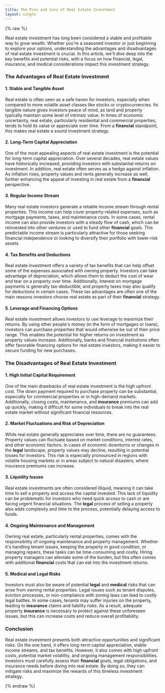 ```yaml
---
title: The Pros and Cons of Real Estate Investment
layout: single
---
```


{% raw %}

Real estate investment has long been considered a stable and profitable way to grow wealth. Whether you're a seasoned investor or just beginning to explore your options, understanding the advantages and disadvantages of real estate investment is crucial. In this article, we'll dive deep into the key benefits and potential risks, with a focus on how financial, legal, insurance, and medical considerations impact this investment strategy.

### The Advantages of Real Estate Investment

#### 1. **Stable and Tangible Asset**
Real estate is often seen as a safe haven for investors, especially when compared to more volatile asset classes like stocks or cryptocurrencies. Its tangible nature gives investors peace of mind, as land and property typically maintain some level of intrinsic value. In times of economic uncertainty, real estate, particularly residential and commercial properties, tends to hold its value or appreciate over time. From a **financial** standpoint, this makes real estate a sound investment strategy.

#### 2. **Long-Term Capital Appreciation**
One of the most appealing aspects of real estate investment is the potential for long-term capital appreciation. Over several decades, real estate values have historically increased, providing investors with substantial returns on investment. In addition, real estate often serves as a hedge against inflation. As inflation rises, property values and rents generally increase as well, further enhancing the appeal of investing in real estate from a **financial** perspective.

#### 3. **Regular Income Stream**
Many real estate investors generate a reliable income stream through rental properties. This income can help cover property-related expenses, such as mortgage payments, taxes, and maintenance costs. In some cases, rental income can also provide investors with a steady flow of cash, which can be reinvested into other ventures or used to fund other **financial** goals. This predictable income stream is particularly attractive for those seeking financial independence or looking to diversify their portfolio with lower-risk assets.

#### 4. **Tax Benefits and Deductions**
Real estate investment offers a variety of tax benefits that can help offset some of the expenses associated with owning property. Investors can take advantage of depreciation, which allows them to deduct the cost of wear and tear on a property over time. Additionally, interest on mortgage payments is generally tax-deductible, and property taxes may also qualify for deductions in certain cases. These tax advantages are often one of the main reasons investors choose real estate as part of their **financial** strategy.

#### 5. **Leverage and Financing Options**
Real estate investment allows investors to use leverage to maximize their returns. By using other people's money (in the form of mortgages or loans), investors can purchase properties that would otherwise be out of their price range. This enables the potential for higher returns on investment as property values increase. Additionally, banks and financial institutions often offer favorable financing options for real estate investors, making it easier to secure funding for new purchases.

### The Disadvantages of Real Estate Investment

#### 1. **High Initial Capital Requirement**
One of the main drawbacks of real estate investment is the high upfront cost. The down payment required to purchase property can be substantial, especially for commercial properties or in high-demand markets. Additionally, closing costs, maintenance, and **insurance** premiums can add up quickly, making it difficult for some individuals to break into the real estate market without significant financial resources.

#### 2. **Market Fluctuations and Risk of Depreciation**
While real estate generally appreciates over time, there are no guarantees. Property values can fluctuate based on market conditions, interest rates, and other economic factors. In cases of economic downturns or changes in the **legal** landscape, property values may decline, resulting in potential losses for investors. This risk is especially pronounced in regions with volatile housing markets or in areas subject to natural disasters, where insurance premiums can increase.

#### 3. **Liquidity Issues**
Real estate investments are often considered illiquid, meaning it can take time to sell a property and access the capital invested. This lack of liquidity can be problematic for investors who need quick access to cash or are facing urgent financial situations. The **legal** process of selling a property also adds complexity and time to the process, potentially delaying access to funds.

#### 4. **Ongoing Maintenance and Management**
Owning real estate, particularly rental properties, comes with the responsibility of ongoing maintenance and property management. Whether it's handling tenant issues, keeping the property in good condition, or managing repairs, these tasks can be time-consuming and costly. Hiring property managers can alleviate some of the burden, but this often comes with additional **financial** costs that can eat into the investment returns.

#### 5. **Medical and Legal Risks**
Investors must also be aware of potential **legal** and **medical** risks that can arise from owning rental properties. Legal issues such as tenant disputes, eviction processes, or non-compliance with zoning laws can lead to costly legal battles. In some cases, tenants may suffer injuries on the property, leading to **insurance** claims and liability risks. As a result, adequate property **insurance** is necessary to protect against these unforeseen issues, but this can increase costs and reduce overall profitability.

### Conclusion

Real estate investment presents both attractive opportunities and significant risks. On the one hand, it offers long-term capital appreciation, stable income streams, and tax benefits. However, it also comes with high upfront costs, potential market volatility, and ongoing management responsibilities. Investors must carefully assess their **financial** goals, legal obligations, and insurance needs before diving into real estate. By doing so, they can mitigate risks and maximize the rewards of this timeless investment strategy.

{% endraw %}
